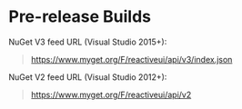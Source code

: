 # Pre-release Builds


NuGet V3 feed URL (Visual Studio 2015+):
> https://www.myget.org/F/reactiveui/api/v3/index.json

NuGet V2 feed URL (Visual Studio 2012+):
> https://www.myget.org/F/reactiveui/api/v2
